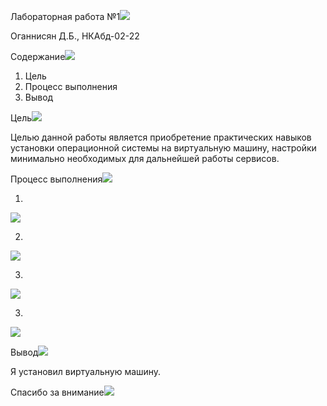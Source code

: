 Лабораторная работа №1![](Aspose.Words.39b6a140-9948-4acb-8ae7-761432e932ea.001.png)

Оганнисян Д.Б., НКАбд-02-22

Содержание![](Aspose.Words.39b6a140-9948-4acb-8ae7-761432e932ea.002.png)

1. Цель
1. Процесс выполнения
1. Вывод

Цель![](Aspose.Words.39b6a140-9948-4acb-8ae7-761432e932ea.003.png)

Целью данной работы является приобретение практических навыков
установки операционной системы на виртуальную машину, настройки минимально необходимых для дальнейшей работы сервисов.

Процесс выполнения![](Aspose.Words.39b6a140-9948-4acb-8ae7-761432e932ea.005.png)

1. <a name="_page6_x28.35_y70.74"></a>

![](image.png)

2. <a name="_page7_x28.35_y74.01"></a>

![](image-1.png)


3. <a name="_page7_x28.35_y163.17"></a>

![](image-2.png)


3. <a name="_page8_x28.35_y132.03"></a>

![](image-3.png)

Вывод![](Aspose.Words.39b6a140-9948-4acb-8ae7-761432e932ea.012.png)

Я установил виртуальную машину.

Спасибо за внимание![](Aspose.Words.39b6a140-9948-4acb-8ae7-761432e932ea.014.png)

